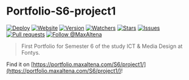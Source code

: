 # Portfolio-S6-project1

[![Deploy](https://github.com/MaxAltena/Portfolio-S6-project1/workflows/Deploy/badge.svg)](https://github.com/MaxAltena/Portfolio-S6-project1/actions?query=workflow%3A%22Deploy%22)
[![Website](https://img.shields.io/website?down_color=red&down_message=offline&up_color=green&up_message=online&url=https%3A%2F%2Fmaxaltena.com)](https://portfolio.maxaltena.com/S6/project1/)
[![Version](https://img.shields.io/github/package-json/v/MaxAltena/Portfolio-S6-project1)](https://github.com/MaxAltena/Portfolio-S6-project1)
[![Watchers](https://img.shields.io/github/watchers/MaxAltena/Portfolio-S6-project1)](https://github.com/MaxAltena/Portfolio-S6-project1/watchers)
[![Stars](https://img.shields.io/github/stars/MaxAltena/Portfolio-S6-project1)](https://github.com/MaxAltena/Portfolio-S6-project1/stargazers)
[![Issues](https://img.shields.io/github/issues/MaxAltena/Portfolio-S6-project1)](https://github.com/MaxAltena/Portfolio-S6-project1/issues)
[![Pull requests](https://img.shields.io/github/issues-pr/MaxAltena/Portfolio-S6-project1)](https://github.com/MaxAltena/Portfolio-S6-project1/pulls)
[![Follow @MaxAltena](https://img.shields.io/github/followers/maxaltena?label=Follow&style=social)](https://github.com/MaxAltena)

> First Portfolio for Semester 6 of the study ICT & Media Design at Fontys.

Find it on [https://portfolio.maxaltena.com/S6/project1/](https://portfolio.maxaltena.com/S6/project1/)!

